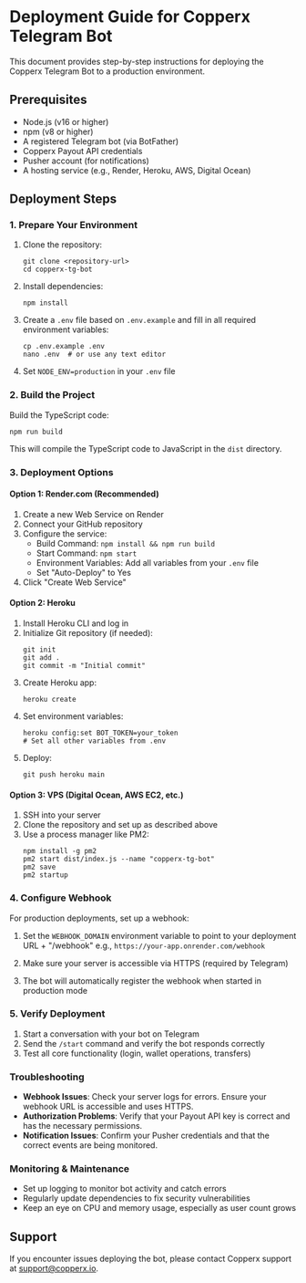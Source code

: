 # Deployment Guide for Copperx Telegram Bot

This document provides step-by-step instructions for deploying the Copperx Telegram Bot to a production environment.

## Prerequisites

- Node.js (v16 or higher)
- npm (v8 or higher)
- A registered Telegram bot (via BotFather)
- Copperx Payout API credentials
- Pusher account (for notifications)
- A hosting service (e.g., Render, Heroku, AWS, Digital Ocean)

## Deployment Steps

### 1. Prepare Your Environment

1. Clone the repository:
   ```
   git clone <repository-url>
   cd copperx-tg-bot
   ```

2. Install dependencies:
   ```
   npm install
   ```

3. Create a `.env` file based on `.env.example` and fill in all required environment variables:
   ```
   cp .env.example .env
   nano .env  # or use any text editor
   ```

4. Set `NODE_ENV=production` in your `.env` file

### 2. Build the Project

Build the TypeScript code:
```
npm run build
```

This will compile the TypeScript code to JavaScript in the `dist` directory.

### 3. Deployment Options

#### Option 1: Render.com (Recommended)

1. Create a new Web Service on Render
2. Connect your GitHub repository
3. Configure the service:
   - Build Command: `npm install && npm run build`
   - Start Command: `npm start`
   - Environment Variables: Add all variables from your `.env` file
   - Set "Auto-Deploy" to Yes
4. Click "Create Web Service"

#### Option 2: Heroku

1. Install Heroku CLI and log in
2. Initialize Git repository (if needed):
   ```
   git init
   git add .
   git commit -m "Initial commit"
   ```
3. Create Heroku app:
   ```
   heroku create
   ```
4. Set environment variables:
   ```
   heroku config:set BOT_TOKEN=your_token
   # Set all other variables from .env
   ```
5. Deploy:
   ```
   git push heroku main
   ```

#### Option 3: VPS (Digital Ocean, AWS EC2, etc.)

1. SSH into your server
2. Clone the repository and set up as described above
3. Use a process manager like PM2:
   ```
   npm install -g pm2
   pm2 start dist/index.js --name "copperx-tg-bot"
   pm2 save
   pm2 startup
   ```

### 4. Configure Webhook

For production deployments, set up a webhook:

1. Set the `WEBHOOK_DOMAIN` environment variable to point to your deployment URL + "/webhook"
   e.g., `https://your-app.onrender.com/webhook`

2. Make sure your server is accessible via HTTPS (required by Telegram)

3. The bot will automatically register the webhook when started in production mode

### 5. Verify Deployment

1. Start a conversation with your bot on Telegram
2. Send the `/start` command and verify the bot responds correctly
3. Test all core functionality (login, wallet operations, transfers)

### Troubleshooting

- **Webhook Issues**: Check your server logs for errors. Ensure your webhook URL is accessible and uses HTTPS.
- **Authorization Problems**: Verify that your Payout API key is correct and has the necessary permissions.
- **Notification Issues**: Confirm your Pusher credentials and that the correct events are being monitored.

### Monitoring & Maintenance

- Set up logging to monitor bot activity and catch errors
- Regularly update dependencies to fix security vulnerabilities
- Keep an eye on CPU and memory usage, especially as user count grows

## Support

If you encounter issues deploying the bot, please contact Copperx support at support@copperx.io. 